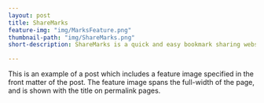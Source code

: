 ```yaml
---
layout: post
title: ShareMarks
feature-img: "img/MarksFeature.png"
thumbnail-path: "img/ShareMarks.png"
short-description: ShareMarks is a quick and easy bookmark sharing website.

---
```

This is an example of a post which includes a feature image specified in the front matter of the post. The feature image spans the full-width of the page, and is shown with the title on permalink pages.
